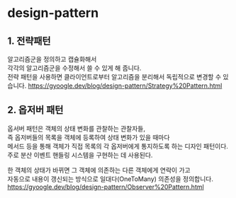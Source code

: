 # design-pattern


## 1. 전략패턴
알고리즘군을 정의하고 캡슐화해서   
각각의 알고리즘군을 수정해서 쓸 수 있게 해 줍니다.   
전략 패턴을 사용하면 클라이언트로부터 알고리즘을 분리해서 독립적으로 변경할 수 있습니다.
https://gyoogle.dev/blog/design-pattern/Strategy%20Pattern.html

## 2. 옵저버 패턴
옵서버 패턴은 객체의 상태 변화를 관찰하는 관찰자들,    
즉 옵저버들의 목록을 객체에 등록하여 상태 변화가 있을 때마다   
메서드 등을 통해 객체가 직접 목록의 각 옵저버에게 통지하도록 하는 디자인 패턴이다.   
주로 분산 이벤트 핸들링 시스템을 구현하는 데 사용된다.

한 객체의 상태가 바뀌면 그 객체에 의존하는 다른 객체에게 연락이 가고   
자동으로 내용이 갱신되는 방식으로
일대다(OneToMany) 의존성을 정의합니다.
https://gyoogle.dev/blog/design-pattern/Observer%20Pattern.html